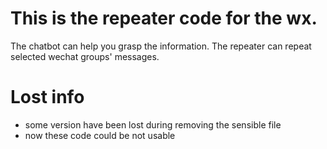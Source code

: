 # This is the repeater code for the wx.
The chatbot can help you grasp the information.
The repeater can repeat selected wechat groups' messages.

# Lost info
- some version have been lost during removing the sensible file
- now these code could be not usable
